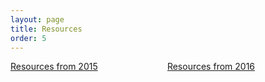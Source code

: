 ```yaml
---
layout: page
title: Resources
order: 5
---
```



<a class="button" style="width: 49%; display: inline-block;" href="/resources/2015/">Resources from 2015</a>
<a class="button" style="width: 49%; display: inline-block;" href="/resources/2016/">Resources from 2016</a>
